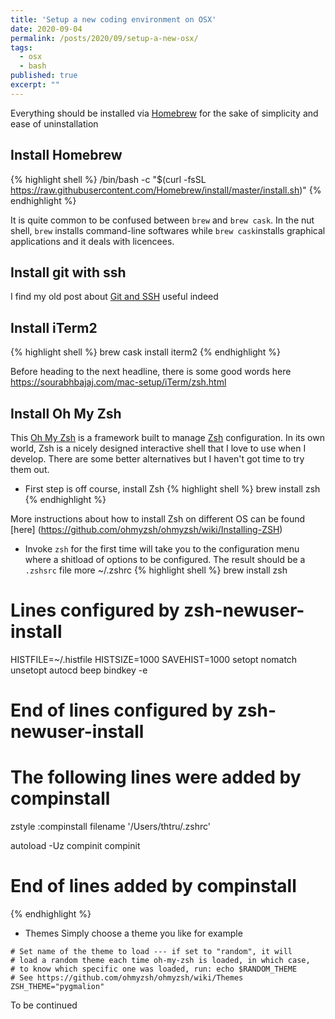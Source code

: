 ```yaml
---
title: 'Setup a new coding environment on OSX'
date: 2020-09-04
permalink: /posts/2020/09/setup-a-new-osx/
tags:
  - osx
  - bash
published: true
excerpt: ""
---
```

Everything should be installed via [Homebrew](https://brew.sh/index_sv) for the sake of simplicity and ease of uninstallation

## Install Homebrew

{% highlight shell %}
/bin/bash -c "$(curl -fsSL https://raw.githubusercontent.com/Homebrew/install/master/install.sh)"
{% endhighlight %}

It is quite common to be confused between `brew` and `brew cask`. In the nut shell, `brew` installs command-line softwares while `brew cask`installs graphical applications and it deals with licencees.

## Install git with ssh

I find my old post about [Git and SSH](/posts/2018/04/configuration-git/) useful indeed

## Install iTerm2
{% highlight shell %}
brew cask install iterm2
{% endhighlight %}

Before heading to the next headline, there is some good words here 
https://sourabhbajaj.com/mac-setup/iTerm/zsh.html

## Install Oh My Zsh
This [Oh My Zsh](https://ohmyz.sh) is a framework built to manage [Zsh](https://www.zsh.org/) configuration. In its own world, Zsh is a nicely designed interactive shell that I love to use when I develop. There are some better alternatives but I haven't got time to try them out.

* First step is off course, install Zsh
{% highlight shell %}
brew install zsh
{% endhighlight %}

More instructions about how to install Zsh on different OS can be found [here] 
(https://github.com/ohmyzsh/ohmyzsh/wiki/Installing-ZSH)

* Invoke `zsh` for the first time will take you to the configuration menu where a shitload of options to be configured. The result should be a `.zshsrc` file
more ~/.zshrc
{% highlight shell %}
brew install zsh

# Lines configured by zsh-newuser-install
HISTFILE=~/.histfile
HISTSIZE=1000
SAVEHIST=1000
setopt nomatch
unsetopt autocd beep
bindkey -e
# End of lines configured by zsh-newuser-install
# The following lines were added by compinstall
zstyle :compinstall filename '/Users/thtru/.zshrc'

autoload -Uz compinit
compinit
# End of lines added by compinstall
{% endhighlight %}

* Themes
Simply choose a theme you like for example
```
# Set name of the theme to load --- if set to "random", it will
# load a random theme each time oh-my-zsh is loaded, in which case,
# to know which specific one was loaded, run: echo $RANDOM_THEME
# See https://github.com/ohmyzsh/ohmyzsh/wiki/Themes
ZSH_THEME="pygmalion"
```
To be continued